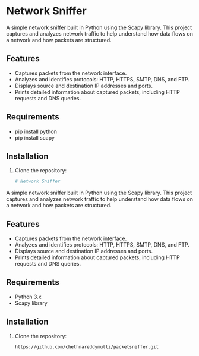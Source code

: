 

# Network Sniffer

A simple network sniffer built in Python using the Scapy library. This project captures and analyzes network traffic to help understand how data flows on a network and how packets are structured.

## Features
- Captures packets from the network interface.
- Analyzes and identifies protocols: HTTP, HTTPS, SMTP, DNS, and FTP.
- Displays source and destination IP addresses and ports.
- Prints detailed information about captured packets, including HTTP requests and DNS queries.

## Requirements
- pip install python
- pip install scapy

## Installation
1. Clone the repository:
   ```bash
   # Network Sniffer

A simple network sniffer built in Python using the Scapy library. This project captures and analyzes network traffic to help understand how data flows on a network and how packets are structured.

## Features
- Captures packets from the network interface.
- Analyzes and identifies protocols: HTTP, HTTPS, SMTP, DNS, and FTP.
- Displays source and destination IP addresses and ports.
- Prints detailed information about captured packets, including HTTP requests and DNS queries.

## Requirements
- Python 3.x
- Scapy library

## Installation
1. Clone the repository:
   ```bash
   https://github.com/chethnareddymulli/packetsniffer.git
